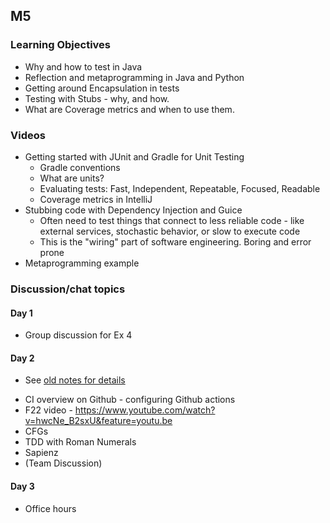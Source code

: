 ## M5

### Learning Objectives

* Why and how to test in Java
* Reflection and metaprogramming in Java and Python
* Getting around Encapsulation in tests
* Testing with Stubs - why, and how. 
* What are Coverage metrics and when to use them.

### Videos

- Getting started with JUnit and Gradle for Unit Testing
  - Gradle conventions
  - What are units? 
  - Evaluating tests: Fast, Independent, Repeatable, Focused, Readable
  - Coverage metrics in IntelliJ
- Stubbing code with Dependency Injection and Guice
  - Often need to test things that connect to less reliable code - like external services, stochastic behavior, or slow to execute code
  - This is the "wiring" part of software engineering. Boring and error prone
- Metaprogramming example

### Discussion/chat topics

#### Day 1

- Group discussion for Ex 4

#### Day 2

* See [old notes for details](before-times/m5.md)

- CI overview on Github - configuring Github actions
- F22 video - https://www.youtube.com/watch?v=hwcNe_B2sxU&feature=youtu.be
- CFGs
- TDD with Roman Numerals
- Sapienz
- (Team Discussion)

#### Day 3

* Office hours